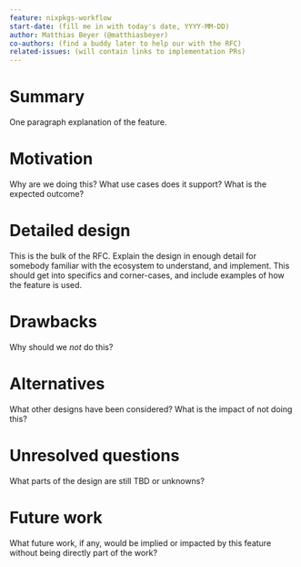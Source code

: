 ```yaml
---
feature: nixpkgs-workflow
start-date: (fill me in with today's date, YYYY-MM-DD)
author: Matthias Beyer (@matthiasbeyer)
co-authors: (find a buddy later to help our with the RFC)
related-issues: (will contain links to implementation PRs)
---
```


# Summary
[summary]: #summary

One paragraph explanation of the feature.

# Motivation
[motivation]: #motivation

Why are we doing this? What use cases does it support? What is the expected
outcome?

# Detailed design
[design]: #detailed-design

This is the bulk of the RFC. Explain the design in enough detail for somebody
familiar with the ecosystem to understand, and implement.  This should get
into specifics and corner-cases, and include examples of how the feature is
used.

# Drawbacks
[drawbacks]: #drawbacks

Why should we *not* do this?

# Alternatives
[alternatives]: #alternatives

What other designs have been considered? What is the impact of not doing this?

# Unresolved questions
[unresolved]: #unresolved-questions

What parts of the design are still TBD or unknowns?

# Future work
[future]: #future-work

What future work, if any, would be implied or impacted by this feature
without being directly part of the work?
